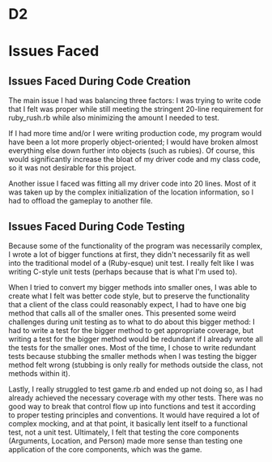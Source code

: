 # D2

# Issues Faced

## Issues Faced During Code Creation
The main issue I had was balancing three factors: I was trying to write code that I felt was proper while still meeting the stringent 20-line requirement for ruby_rush.rb while also minimizing the amount I needed to test. 

If I had more time and/or I were writing production code, my program would have been a lot more properly object-oriented; I would have broken almost everything else down further into objects (such as rubies). Of course, this would significantly increase the bloat of my driver code and my class code, so it was not desirable for this project.

Another issue I faced was fitting all my driver code into 20 lines. Most of it was taken up by the complex initialization of the location information, so I had to offload the gameplay to another file.

## Issues Faced During Code Testing

Because some of the functionality of the program was necessarily complex, I wrote a lot of bigger functions at first, they didn't necessarily fit as well into the traditional model of a (Ruby-esque) unit test. I really felt like I was writing C-style unit tests (perhaps because that is what I'm used to).

When I tried to convert my bigger methods into smaller ones, I was able to create what I felt was better code style, but to preserve the functionality that a client of the class could reasonably expect, I had to have one big method that calls all of the smaller ones. This presented some weird challenges during unit testing as to what to do about this bigger method: I had to write a test for the bigger method to get appropriate coverage, but writing a test for the bigger method would be redundant if I already wrote all the tests for the smaller ones. Most of the time, I chose to write redundant tests because stubbing the smaller methods when I was testing the bigger method felt wrong (stubbing is only really for methods outside the class, not methods within it).

Lastly, I really struggled to test game.rb and ended up not doing so, as I had already achieved the necessary coverage with my other tests. There was no good way to break that control flow up into functions and test it according to proper testing principles and conventions. It would have required a lot of complex mocking, and at that point, it basically lent itself to a functional test, not a unit test. Ultimately, I felt that testing the core components (Arguments, Location, and Person) made more sense than testing one application of the core components, which was the game.